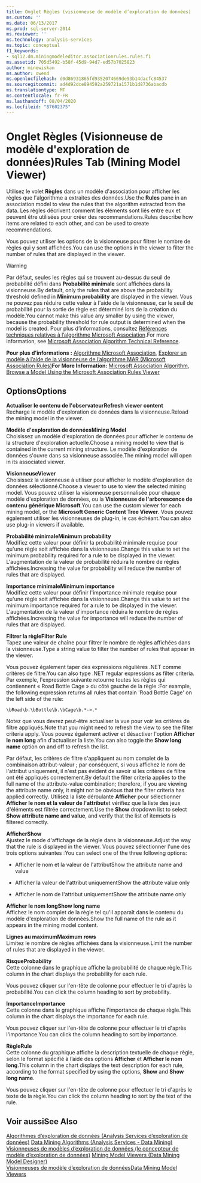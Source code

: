 ```yaml
---
title: Onglet Règles (visionneuse de modèle d’exploration de données) | Microsoft Docs
ms.custom: ''
ms.date: 06/13/2017
ms.prod: sql-server-2014
ms.reviewer: ''
ms.technology: analysis-services
ms.topic: conceptual
f1_keywords:
- sql12.dm.miningmodeleditor.associationrules.rules.f1
ms.assetid: 705d5492-b58f-45d9-94d7-ed57b7025823
author: minewiskan
ms.author: owend
ms.openlocfilehash: d0d86931865fd9352074669de93b14dacfc84537
ms.sourcegitcommit: ad4d92dce894592a259721a1571b1d8736abacdb
ms.translationtype: MT
ms.contentlocale: fr-FR
ms.lasthandoff: 08/04/2020
ms.locfileid: "87602375"
---
```

# <a name="rules-tab-mining-model-viewer"></a><span data-ttu-id="a04d8-102">Onglet Règles (Visionneuse de modèle d'exploration de données)</span><span class="sxs-lookup"><span data-stu-id="a04d8-102">Rules Tab (Mining Model Viewer)</span></span>
  <span data-ttu-id="a04d8-103">Utilisez le volet **Règles** dans un modèle d'association pour afficher les règles que l'algorithme a extraites des données.</span><span class="sxs-lookup"><span data-stu-id="a04d8-103">Use the **Rules** pane in an association model to view the rules that the algorithm extracted from the data.</span></span> <span data-ttu-id="a04d8-104">Les règles décrivent comment les éléments sont liés entre eux et peuvent être utilisées pour créer des recommandations.</span><span class="sxs-lookup"><span data-stu-id="a04d8-104">Rules describe how items are related to each other, and can be used to create recommendations.</span></span>  
  
 <span data-ttu-id="a04d8-105">Vous pouvez utiliser les options de la visionneuse pour filtrer le nombre de règles qui y sont affichées.</span><span class="sxs-lookup"><span data-stu-id="a04d8-105">You can use the options in the viewer to filter the number of rules that are displayed in the viewer.</span></span>  
  
> [!WARNING]  
>  <span data-ttu-id="a04d8-106">Par défaut, seules les règles qui se trouvent au-dessus du seuil de probabilité défini dans **Probabilité minimale** sont affichées dans la visionneuse.</span><span class="sxs-lookup"><span data-stu-id="a04d8-106">By default, only the rules that are above the probability threshold defined in **Minimum probability** are displayed in the viewer.</span></span> <span data-ttu-id="a04d8-107">Vous ne pouvez pas réduire cette valeur à l'aide de la visionneuse, car le seuil de probabilité pour la sortie de règle est déterminé lors de la création du modèle.</span><span class="sxs-lookup"><span data-stu-id="a04d8-107">You cannot make this value any smaller by using the viewer, because the probability threshold for rule output is determined when the model is created.</span></span> <span data-ttu-id="a04d8-108">Pour plus d’informations, consultez [Références techniques relatives à l’algorithme Microsoft Association](data-mining/microsoft-association-algorithm-technical-reference.md).</span><span class="sxs-lookup"><span data-stu-id="a04d8-108">For more information, see [Microsoft Association Algorithm Technical Reference](data-mining/microsoft-association-algorithm-technical-reference.md).</span></span>  
  
 <span data-ttu-id="a04d8-109">**Pour plus d’informations :** [Algorithme Microsoft Association](data-mining/microsoft-association-algorithm.md), [Explorer un modèle à l’aide de la visionneuse de l’algorithme MAR (Microsoft Association Rules)](data-mining/browse-a-model-using-the-microsoft-association-rules-viewer.md)</span><span class="sxs-lookup"><span data-stu-id="a04d8-109">**For More Information:** [Microsoft Association Algorithm](data-mining/microsoft-association-algorithm.md), [Browse a Model Using the Microsoft Association Rules Viewer](data-mining/browse-a-model-using-the-microsoft-association-rules-viewer.md)</span></span>  
  
## <a name="options"></a><span data-ttu-id="a04d8-110">Options</span><span class="sxs-lookup"><span data-stu-id="a04d8-110">Options</span></span>  
 <span data-ttu-id="a04d8-111">**Actualiser le contenu de l'observateur**</span><span class="sxs-lookup"><span data-stu-id="a04d8-111">**Refresh viewer content**</span></span>  
 <span data-ttu-id="a04d8-112">Recharge le modèle d'exploration de données dans la visionneuse.</span><span class="sxs-lookup"><span data-stu-id="a04d8-112">Reload the mining model in the viewer.</span></span>  
  
 <span data-ttu-id="a04d8-113">**Modèle d'exploration de données**</span><span class="sxs-lookup"><span data-stu-id="a04d8-113">**Mining Model**</span></span>  
 <span data-ttu-id="a04d8-114">Choisissez un modèle d'exploration de données pour afficher le contenu de la structure d'exploration actuelle.</span><span class="sxs-lookup"><span data-stu-id="a04d8-114">Choose a mining model to view that is contained in the current mining structure.</span></span> <span data-ttu-id="a04d8-115">Le modèle d'exploration de données s'ouvre dans sa visionneuse associée.</span><span class="sxs-lookup"><span data-stu-id="a04d8-115">The mining model will open in its associated viewer.</span></span>  
  
 <span data-ttu-id="a04d8-116">**Visionneuse**</span><span class="sxs-lookup"><span data-stu-id="a04d8-116">**Viewer**</span></span>  
 <span data-ttu-id="a04d8-117">Choisissez la visionneuse à utiliser pour afficher le modèle d'exploration de données sélectionné.</span><span class="sxs-lookup"><span data-stu-id="a04d8-117">Choose a viewer to use to view the selected mining model.</span></span> <span data-ttu-id="a04d8-118">Vous pouvez utiliser la visionneuse personnalisée pour chaque modèle d'exploration de données, ou la **Visionneuse de l'arborescence de contenu générique Microsoft**.</span><span class="sxs-lookup"><span data-stu-id="a04d8-118">You can use the custom viewer for each mining model, or the **Microsoft Generic Content Tree Viewer**.</span></span> <span data-ttu-id="a04d8-119">Vous pouvez également utiliser les visionneuses de plug-in, le cas échéant.</span><span class="sxs-lookup"><span data-stu-id="a04d8-119">You can also use plug-in viewers if available.</span></span>  
  
 <span data-ttu-id="a04d8-120">**Probabilité minimale**</span><span class="sxs-lookup"><span data-stu-id="a04d8-120">**Minimum probability**</span></span>  
 <span data-ttu-id="a04d8-121">Modifiez cette valeur pour définir la probabilité minimale requise pour qu'une règle soit affichée dans la visionneuse.</span><span class="sxs-lookup"><span data-stu-id="a04d8-121">Change this value to set the minimum probability required for a rule to be displayed in the viewer.</span></span> <span data-ttu-id="a04d8-122">L'augmentation de la valeur de probabilité réduira le nombre de règles affichées.</span><span class="sxs-lookup"><span data-stu-id="a04d8-122">Increasing the value for probability will reduce the number of rules that are displayed.</span></span>  
  
 <span data-ttu-id="a04d8-123">**Importance minimale**</span><span class="sxs-lookup"><span data-stu-id="a04d8-123">**Minimum importance**</span></span>  
 <span data-ttu-id="a04d8-124">Modifiez cette valeur pour définir l'importance minimale requise pour qu'une règle soit affichée dans la visionneuse.</span><span class="sxs-lookup"><span data-stu-id="a04d8-124">Change this value to set the minimum importance required for a rule to be displayed in the viewer.</span></span> <span data-ttu-id="a04d8-125">L'augmentation de la valeur d'importance réduira le nombre de règles affichées.</span><span class="sxs-lookup"><span data-stu-id="a04d8-125">Increasing the value for importance will reduce the number of rules that are displayed.</span></span>  
  
 <span data-ttu-id="a04d8-126">**Filtrer la règle**</span><span class="sxs-lookup"><span data-stu-id="a04d8-126">**Filter Rule**</span></span>  
 <span data-ttu-id="a04d8-127">Tapez une valeur de chaîne pour filtrer le nombre de règles affichées dans la visionneuse.</span><span class="sxs-lookup"><span data-stu-id="a04d8-127">Type a string value to filter the number of rules that appear in the viewer.</span></span>  
  
 <span data-ttu-id="a04d8-128">Vous pouvez également taper des expressions régulières .NET comme critères de filtre.</span><span class="sxs-lookup"><span data-stu-id="a04d8-128">You can also type .NET regular expressions as filter criteria.</span></span> <span data-ttu-id="a04d8-129">Par exemple, l'expression suivante retourne toutes les règles qui contiennent « Road Bottle Cage » du côté gauche de la règle :</span><span class="sxs-lookup"><span data-stu-id="a04d8-129">For example, the following expression returns all rules that contain 'Road Bottle Cage' on the left side of the rule:</span></span>  
  
 `\bRoad\b.\bBottle\b.\bCage\b.*->.*`  
  
 <span data-ttu-id="a04d8-130">Notez que vous devrez peut-être actualiser la vue pour voir les critères de filtre appliqués.</span><span class="sxs-lookup"><span data-stu-id="a04d8-130">Note that you might need to refresh the view to see the filter criteria apply.</span></span> <span data-ttu-id="a04d8-131">Vous pouvez également activer et désactiver l'option **Afficher le nom long** afin d'actualiser la liste.</span><span class="sxs-lookup"><span data-stu-id="a04d8-131">You can also toggle the **Show long name** option on and off to refresh the list.</span></span>  
  
 <span data-ttu-id="a04d8-132">Par défaut, les critères de filtre s'appliquent au nom complet de la combinaison attribut-valeur ; par conséquent, si vous affichez le nom de l'attribut uniquement, il n'est pas évident de savoir si les critères de filtre ont été appliqués correctement.</span><span class="sxs-lookup"><span data-stu-id="a04d8-132">By default the filter criteria applies to the full name of the attribute-value combination; therefore, if you are viewing the attribute name only, it might not be obvious that the filter criteria has applied correctly.</span></span> <span data-ttu-id="a04d8-133">Utilisez la liste déroulante **Afficher** pour sélectionner **Afficher le nom et la valeur de l'attribut**et vérifiez que la liste des jeux d'éléments est filtrée correctement.</span><span class="sxs-lookup"><span data-stu-id="a04d8-133">Use the **Show** dropdown list to select **Show attribute name and value**, and verify that the list of itemsets is filtered correctly.</span></span>  
  
 <span data-ttu-id="a04d8-134">**Afficher**</span><span class="sxs-lookup"><span data-stu-id="a04d8-134">**Show**</span></span>  
 <span data-ttu-id="a04d8-135">Ajustez le mode d'affichage de la règle dans la visionneuse.</span><span class="sxs-lookup"><span data-stu-id="a04d8-135">Adjust the way that the rule is displayed in the viewer.</span></span> <span data-ttu-id="a04d8-136">Vous pouvez sélectionner l'une des trois options suivantes :</span><span class="sxs-lookup"><span data-stu-id="a04d8-136">You can select one of the three following options:</span></span>  
  
-   <span data-ttu-id="a04d8-137">Afficher le nom et la valeur de l'attribut</span><span class="sxs-lookup"><span data-stu-id="a04d8-137">Show the attribute name and value</span></span>  
  
-   <span data-ttu-id="a04d8-138">Afficher la valeur de l'attribut uniquement</span><span class="sxs-lookup"><span data-stu-id="a04d8-138">Show the attribute value only</span></span>  
  
-   <span data-ttu-id="a04d8-139">Afficher le nom de l'attribut uniquement</span><span class="sxs-lookup"><span data-stu-id="a04d8-139">Show the attribute name only</span></span>  
  
 <span data-ttu-id="a04d8-140">**Afficher le nom long**</span><span class="sxs-lookup"><span data-stu-id="a04d8-140">**Show long name**</span></span>  
 <span data-ttu-id="a04d8-141">Affichez le nom complet de la règle tel qu'il apparaît dans le contenu du modèle d'exploration de données.</span><span class="sxs-lookup"><span data-stu-id="a04d8-141">Show the full name of the rule as it appears in the mining model content.</span></span>  
  
 <span data-ttu-id="a04d8-142">**Lignes au maximum**</span><span class="sxs-lookup"><span data-stu-id="a04d8-142">**Maximum rows**</span></span>  
 <span data-ttu-id="a04d8-143">Limitez le nombre de règles affichées dans la visionneuse.</span><span class="sxs-lookup"><span data-stu-id="a04d8-143">Limit the number of rules that are displayed in the viewer.</span></span>  
  
 <span data-ttu-id="a04d8-144">**Risque**</span><span class="sxs-lookup"><span data-stu-id="a04d8-144">**Probability**</span></span>  
 <span data-ttu-id="a04d8-145">Cette colonne dans le graphique affiche la probabilité de chaque règle.</span><span class="sxs-lookup"><span data-stu-id="a04d8-145">This column in the chart displays the probability for each rule.</span></span>  
  
 <span data-ttu-id="a04d8-146">Vous pouvez cliquer sur l'en-tête de colonne pour effectuer le tri d'après la probabilité.</span><span class="sxs-lookup"><span data-stu-id="a04d8-146">You can click the column heading to sort by probability.</span></span>  
  
 <span data-ttu-id="a04d8-147">**Importance**</span><span class="sxs-lookup"><span data-stu-id="a04d8-147">**Importance**</span></span>  
 <span data-ttu-id="a04d8-148">Cette colonne dans le graphique affiche l'importance de chaque règle.</span><span class="sxs-lookup"><span data-stu-id="a04d8-148">This column in the chart displays the importance for each rule.</span></span>  
  
 <span data-ttu-id="a04d8-149">Vous pouvez cliquer sur l'en-tête de colonne pour effectuer le tri d'après l'importance.</span><span class="sxs-lookup"><span data-stu-id="a04d8-149">You can click the column heading to sort by importance.</span></span>  
  
 <span data-ttu-id="a04d8-150">**Règle**</span><span class="sxs-lookup"><span data-stu-id="a04d8-150">**Rule**</span></span>  
 <span data-ttu-id="a04d8-151">Cette colonne du graphique affiche la description textuelle de chaque règle, selon le format spécifié à l’aide des options **Afficher** et **Afficher le nom long**.</span><span class="sxs-lookup"><span data-stu-id="a04d8-151">This column in the chart displays the text description for each rule, according to the format specified by using the options, **Show** and **Show long name**.</span></span>  
  
 <span data-ttu-id="a04d8-152">Vous pouvez cliquer sur l'en-tête de colonne pour effectuer le tri d'après le texte de la règle.</span><span class="sxs-lookup"><span data-stu-id="a04d8-152">You can click the column heading to sort by the text of the rule.</span></span>  
  
## <a name="see-also"></a><span data-ttu-id="a04d8-153">Voir aussi</span><span class="sxs-lookup"><span data-stu-id="a04d8-153">See Also</span></span>  
 <span data-ttu-id="a04d8-154">[Algorithmes d’exploration de données &#40;Analysis Services d’exploration de données&#41;](data-mining/data-mining-algorithms-analysis-services-data-mining.md) </span><span class="sxs-lookup"><span data-stu-id="a04d8-154">[Data Mining Algorithms &#40;Analysis Services - Data Mining&#41;](data-mining/data-mining-algorithms-analysis-services-data-mining.md) </span></span>  
 <span data-ttu-id="a04d8-155">[Visionneuses de modèles d’exploration de données &#40;le concepteur de modèle d’exploration de données&#41;](mining-model-viewers-data-mining-model-designer.md) </span><span class="sxs-lookup"><span data-stu-id="a04d8-155">[Mining Model Viewers &#40;Data Mining Model Designer&#41;](mining-model-viewers-data-mining-model-designer.md) </span></span>  
 [<span data-ttu-id="a04d8-156">Visionneuses de modèle d’exploration de données</span><span class="sxs-lookup"><span data-stu-id="a04d8-156">Data Mining Model Viewers</span></span>](data-mining/data-mining-model-viewers.md)  
  
  
